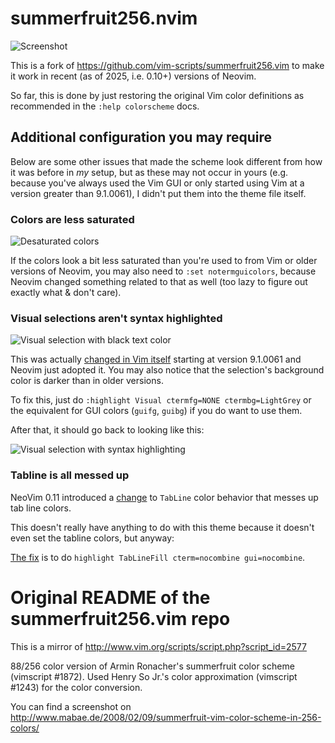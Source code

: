 # summerfruit256.nvim

![Screenshot](https://github.com/user-attachments/assets/9d0878e0-b4bc-413b-a69b-f1b71458bb5b)

This is a fork of https://github.com/vim-scripts/summerfruit256.vim to make it
work in recent (as of 2025, i.e. 0.10+) versions of Neovim.

So far, this is done by just restoring the original Vim color definitions as
recommended in the `:help colorscheme` docs.

## Additional configuration you may require

Below are some other issues that made the scheme look different from how it
was before in _my_ setup, but as these may not occur in yours (e.g. because
you've always used the Vim GUI or only started using Vim at a version greater
than 9.1.0061), I didn't put them into the theme file itself.

### Colors are less saturated

![Desaturated colors](https://github.com/user-attachments/assets/5a479a02-d757-40fd-a36c-74ff89593d06)

If the colors look a bit less saturated than you're used to from Vim or older
versions of Neovim, you may also need to `:set notermguicolors`, because Neovim
changed something related to that as well (too lazy to figure out exactly what
& don't care).

### Visual selections aren't syntax highlighted

![Visual selection with black text color](https://github.com/user-attachments/assets/71f0cf74-73f2-40a6-bde7-8b00e1673dc6)

This was actually [changed in Vim itself](https://github.com/vim/vim/commit/e6d8b4662ddf9356da53f56e363b67b524fd8825)
starting at version 9.1.0061 and Neovim just adopted it. You may also notice
that the selection's background color is darker than in older versions.

To fix this, just do `:highlight Visual ctermfg=NONE ctermbg=LightGrey`
or the equivalent for GUI colors (`guifg`, `guibg`) if you do want to use them.

After that, it should go back to looking like this:

![Visual selection with syntax highlighting](https://github.com/user-attachments/assets/53879448-be7f-4a47-90d0-1975c8919bb5)

### Tabline is all messed up

NeoVim 0.11 introduced a [change](https://github.com/neovim/neovim/pull/29976)
to `TabLine` color behavior that messes up tab line colors.

This doesn't really have anything to do with this theme because it doesn't even
set the tabline colors, but anyway:

[The fix](https://www.reddit.com/r/neovim/comments/1k1ws9g) is to do
`highlight TabLineFill cterm=nocombine gui=nocombine`.

# Original README of the summerfruit256.vim repo

This is a mirror of http://www.vim.org/scripts/script.php?script_id=2577

88/256 color version of Armin Ronacher's summerfruit color scheme (vimscript #1872).  Used Henry So Jr.'s color approximation (vimscript #1243) for the color conversion.

You can find a screenshot on http://www.mabae.de/2008/02/09/summerfruit-vim-color-scheme-in-256-colors/
